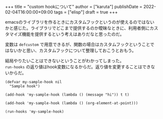+++
title = "custom hookについて"
author = ["karuta"]
publishDate = 2022-02-04T16:00:00+09:00
tags = ["elisp"]
draft = true
+++

emacsのライブラリを作るときにカスタムフックというのが使えるのではないかと感じた。ライブラリでどこまで提供するのか曖昧なときに、利用者側にカスタマイズ機能を提供するという考えはありだなと思ったのだ。  

変数は `defcustom` で用意できるが、関数の場合はカスタムフックということではないかと思い、カスタムフックについて整理しておこうとおもう。  

<!--more-->  

結局やりたいことはできないということがわかってしまった。  
`run-hooks` の返り値はhook変数になるからだ。返り値を変更することはできないからだ。  

```elisp
(defvar my-sample-hook nil
  "Sample hook")
```

```elisp
(add-hook 'my-sample-hook (lambda () (message "hi")) t t)
```

```elisp
(add-hook 'my-sample-hook (lambda () (org-element-at-point)))
```

```elisp
(run-hooks 'my-sample-hook)
```


